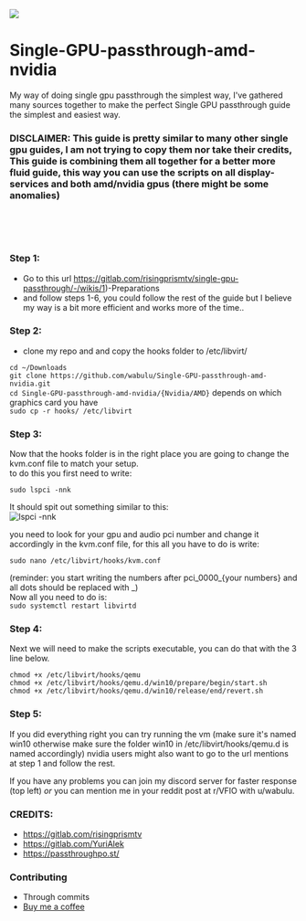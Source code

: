 <p align="left">
   <a href="https://discord.gg/ZpXvd2RJVz"><img src="https://img.shields.io/badge/discord-join-7289DA.svg?logo=discord&longCache=true&style=flat" /></a>
</p>

# Single-GPU-passthrough-amd-nvidia
My way of doing single gpu passthrough the simplest way, I've gathered many sources together to make the perfect Single GPU passthrough guide the simplest and easiest way.

### DISCLAIMER: This guide is pretty similar to many other single gpu guides, I am not trying to copy them nor take their credits, This guide is combining them all together for a better more fluid guide, this way you can use the scripts on all display-services and both amd/nvidia gpus (there might be some anomalies)

<br />
<br />
<br />

### Step 1:

   - Go to this url https://gitlab.com/risingprismtv/single-gpu-passthrough/-/wikis/1)-Preparations
   - and follow steps 1-6, you could follow the rest of the guide but I believe my way is a bit more efficient and works more of the time..

### Step 2:

   - clone my repo and and copy the hooks folder to /etc/libvirt/

   ```cd ~/Downloads ```<br />
   ```git clone https://github.com/wabulu/Single-GPU-passthrough-amd-nvidia.git```<br />
   `cd Single-GPU-passthrough-amd-nvidia/{Nvidia/AMD}` depends on which graphics card you have <br />
   `sudo cp -r hooks/ /etc/libvirt`

### Step 3:

   Now that the hooks folder is in the right place you are going to change the kvm.conf file to match your setup. <br />
   to do this you first need to write:
      
   `sudo lspci -nnk` <br />
      
   It should spit out something similar to this: <br />
   ![lspci -nnk](https://user-images.githubusercontent.com/58913586/128605396-fce323da-14b1-44c0-a5f9-ffa01cb7573b.png)<br />
   
   you need to look for your gpu and audio pci number and change it accordingly in the kvm.conf file, for this all you have to do is write: <br />
      
   `sudo nano /etc/libvirt/hooks/kvm.conf` 
      
   (reminder: you start writing the numbers after pci_0000_{your numbers} and all dots should be replaced with _) <br />
   Now all you need to do is: <br /> `sudo systemctl restart libvirtd`
     
### Step 4: 
   
   Next we will need to make the scripts executable, you can do that with  the 3 line below.
   
   `chmod +x /etc/libvirt/hooks/qemu` <br />
   `chmod +x /etc/libvirt/hooks/qemu.d/win10/prepare/begin/start.sh`<br/>
   `chmod +x /etc/libvirt/hooks/qemu.d/win10/release/end/revert.sh` <br />
   

### Step 5: 
   If you did everything right you can try running the vm (make sure it's named win10 otherwise make sure the folder win10 in /etc/libvirt/hooks/qemu.d is named            accordingly) nvidia users might also want to go to the url mentions at step 1 and follow the rest. <br />


If you have any problems you can join my discord server for faster response (top left) *or* you can mention me in your reddit post at r/VFIO with u/wabulu.

### CREDITS: <br /> 
   - https://gitlab.com/risingprismtv        
   - https://gitlab.com/YuriAlek        
   - https://passthroughpo.st/

### Contributing
   - Through commits
   - <a href="https://www.buymeacoffee.com/wabulu">Buy me a coffee<a>